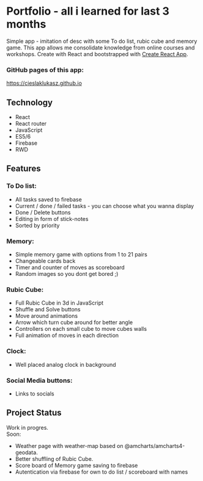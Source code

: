 # Portfolio - all i learned for last 3 months

Simple app - imitation of desc with some To do list, rubic cube and memory game.
This app allows me consolidate knowledge from online courses and workshops.
Create with React and bootstrapped with [Create React App](https://github.com/facebook/create-react-app).

### GitHub pages of this app:
https://cieslaklukasz.github.io


## Technology

* React
* React router
* JavaScript
* ES5/6
* Firebase
* RWD

## Features

### To Do list:
* All tasks saved to firebase
* Current / done / failed tasks - you can choose what you wanna display
* Done / Delete buttons
* Editing in form of stick-notes
* Sorted by priority

### Memory:
* Simple memory game with options from 1 to 21 pairs
* Changeable cards back
* Timer and counter of moves as scoreboard
* Random images so you dont get bored ;)

### Rubic Cube:
* Full Rubic Cube in 3d in JavaScript
* Shuffle and Solve buttons
* Move around animations
* Arrow which turn cube around for better angle
* Controllers on each small cube to move cubes walls
* Full animation of moves in each direction

### Clock:
* Well placed analog clock in background

### Social Media buttons:
* Links to socials


## Project Status

Work in progres. </br>
Soon:
* Weather page with weather-map based on @amcharts/amcharts4-geodata.
* Better shuffling of Rubic Cube.
* Score board of Memory game saving to firebase
* Autentication via firebase for own to do list / scoreboard with names

